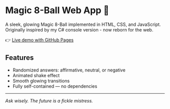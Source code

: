 # Magic 8-Ball Web App 🎱

A sleek, glowing Magic 8-Ball implemented in HTML, CSS, and JavaScript.  
Originally inspired by my C# console version - now reborn for the web.

👉 [Live demo with GitHub Pages](https://dude-romleipzig.github.io/magic8ball/)

## Features
- Randomized answers: affirmative, neutral, or negative
- Animated shake effect
- Smooth glowing transitions
- Fully self-contained — no dependencies

---

*Ask wisely. The future is a fickle mistress.*

